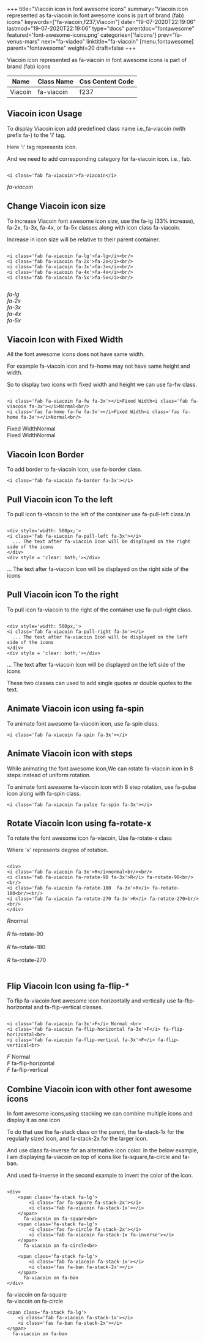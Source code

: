 +++
title="Viacoin icon in font awesome icons"
summary="Viacoin icon represented as fa-viacoin in font awesome icons is part of brand (fab) icons"
keywords=["fa-viacoin,f237,Viacoin"]
date="19-07-2020T22:19:06"
lastmod="19-07-2020T22:19:06"
type="docs"
parentdoc="fontawesome"
featured='font-awesome-icons.png'
categories=['faicons']
prev="fa-venus-mars"
next="fa-viadeo"
linktitle="fa-viacoin"
[menu.fontawesome]
parent="fontawesome"
weight=20
draft=false
+++


Viacoin icon represented as fa-viacoin in font awesome icons is part of brand (fab) icons

<div class='table-responsive'><table class='table'><thead><tr><th>Name</th><th>Class Name</th><th>Css Content Code</th></tr></thead><tbody><tr><td>Viacoin</td><td>fa-viacoin</td><td>f237</td></tr></tbody></table></div>



## Viacoin icon Usage

To display Viacoin icon add predefined class name i.e.,fa-viacoin (with prefix fa-) to the 'i' tag.

Here 'i' tag represents icon.

And we need to add corresponding category for fa-viacoin icon. i.e., fab.


```

<i class='fab fa-viacoin'>fa-viacoin</i>
```

<i class='fab fa-viacoin'>fa-viacoin</i>




## Change Viacoin icon size
To increase Viacoin font awesome icon size, use the fa-lg (33% increase), fa-2x, fa-3x, fa-4x, or fa-5x classes along with icon class fa-viacoin.

Increase in icon size will be relative to their parent container. 

```

<i class='fab fa-viacoin fa-lg'>fa-lg</i><br/>
<i class='fab fa-viacoin fa-2x'>fa-2x</i><br/>
<i class='fab fa-viacoin fa-3x'>fa-3x</i><br/>
<i class='fab fa-viacoin fa-4x'>fa-4x</i><br/>
<i class='fab fa-viacoin fa-5x'>fa-5x</i><br/>
            
```

<i class='fab fa-viacoin fa-lg'>fa-lg</i><br/>
<i class='fab fa-viacoin fa-2x'>fa-2x</i><br/>
<i class='fab fa-viacoin fa-3x'>fa-3x</i><br/>
<i class='fab fa-viacoin fa-4x'>fa-4x</i><br/>
<i class='fab fa-viacoin fa-5x'>fa-5x</i><br/>
            



## Viacoin Icon with Fixed Width 

All the font awesome icons does not have same width.

For example fa-viacoin icon and fa-home may not have same height and width.

So to display two icons with fixed width and height we can use fa-fw class.


```

<i class='fab fa-viacoin fa-fw fa-3x'></i>Fixed Width<i class='fab fa-viacoin fa-3x'></i>Normal<br/>
<i class='fas fa-home fa-fw fa-3x'></i>Fixed Width<i class='fas fa-home fa-3x'></i>Normal<br/>
```

<i class='fab fa-viacoin fa-fw fa-3x'></i>Fixed Width<i class='fab fa-viacoin fa-3x'></i>Normal<br/>
<i class='fas fa-home fa-fw fa-3x'></i>Fixed Width<i class='fas fa-home fa-3x'></i>Normal<br/>



## Viacoin Icon Border 

To add border to fa-viacoin icon, use fa-border class.


```
<i class='fab fa-viacoin fa-border fa-3x'></i>

```
<i class='fab fa-viacoin fa-border fa-3x'></i>





## Pull Viacoin icon To the left

To pull icon fa-viacoin to the left of the container use fa-pull-left class.\n

```

<div style='width: 500px;'>
<i class='fab fa-viacoin fa-pull-left fa-3x'></i>
  ... The text after fa-viacoin Icon will be displayed on the right side of the icons
</div>
<div style = 'clear: both;'></div>
```

<div style='width: 500px;'>
<i class='fab fa-viacoin fa-pull-left fa-3x'></i>
  ... The text after fa-viacoin Icon will be displayed on the right side of the icons
</div>
<div style = 'clear: both;'></div>




## Pull Viacoin icon To the right
To pull icon fa-viacoin to the right of the container use fa-pull-right class.

```

<div style='width: 500px;'>
<i class='fab fa-viacoin fa-pull-right fa-3x'></i>
  ... The text after fa-viacoin Icon will be displayed on the left side of the icons
</div>
<div style = 'clear: both;'></div>
```

<div style='width: 500px;'>
<i class='fab fa-viacoin fa-pull-right fa-3x'></i>
  ... The text after fa-viacoin Icon will be displayed on the left side of the icons
</div>
<div style = 'clear: both;'></div>

These two classes can used to add single quotes or double quotes to the text.


## Animate Viacoin icon using fa-spin
To animate font awesome fa-viacoin icon, use fa-spin class.

```
<i class='fab fa-viacoin fa-spin fa-3x'></i>
```
<i class='fab fa-viacoin fa-spin fa-3x'></i>




## Animate Viacoin icon with steps
While animating the font awesome icon,We can rotate fa-viacoin icon in 8 steps instead of uniform rotation.

To animate font awesome fa-viacoin icon with 8 step rotation, use fa-pulse icon along with fa-spin class.


```
<i class='fab fa-viacoin fa-pulse fa-spin fa-3x'></i>

```
<i class='fab fa-viacoin fa-pulse fa-spin fa-3x'></i>





## Rotate Viacoin Icon using fa-rotate-x
To rotate the font awesome icon fa-viacoin, Use fa-rotate-x class

Where 'x' represents degree of rotation.


```

<div>
<i class='fab fa-viacoin fa-3x'>R</i>normal<br/><br/>
<i class='fab fa-viacoin fa-rotate-90 fa-3x'>R</i> fa-rotate-90<br/><br/> 
<i class='fab fa-viacoin fa-rotate-180  fa-3x'>R</i> fa-rotate-180<br/><br/> 
<i class='fab fa-viacoin fa-rotate-270 fa-3x'>R</i> fa-rotate-270<br/><br/>
</div>
```

<div>
<i class='fab fa-viacoin fa-3x'>R</i>normal<br/><br/>
<i class='fab fa-viacoin fa-rotate-90 fa-3x'>R</i> fa-rotate-90<br/><br/> 
<i class='fab fa-viacoin fa-rotate-180  fa-3x'>R</i> fa-rotate-180<br/><br/> 
<i class='fab fa-viacoin fa-rotate-270 fa-3x'>R</i> fa-rotate-270<br/><br/>
</div>




## Flip Viacoin Icon using fa-flip-*
To flip fa-viacoin font awesome icon horizontally and vertically use fa-flip-horizontal and fa-flip-vertical classes. 

```

<i class='fab fa-viacoin fa-3x'>F</i> Normal <br>
<i class='fab fa-viacoin fa-flip-horizontal fa-3x'>F</i> fa-flip-horizontal<br>
<i class='fab fa-viacoin fa-flip-vertical fa-3x'>F</i> fa-flip-vertical<br>
```

<i class='fab fa-viacoin fa-3x'>F</i> Normal <br>
<i class='fab fa-viacoin fa-flip-horizontal fa-3x'>F</i> fa-flip-horizontal<br>
<i class='fab fa-viacoin fa-flip-vertical fa-3x'>F</i> fa-flip-vertical<br>




## Combine Viacoin icon with other font awesome icons
In font awesome icons,using stacking we can combine multiple icons and display it as one icon 

To do that use the fa-stack class on the parent, the fa-stack-1x for the regularly sized icon, and fa-stack-2x for the larger icon.

And use class fa-inverse for an alternative icon color. 
In the below example, I am displaying fa-viacoin on top of icons like fa-square,fa-circle and fa-ban.

And used fa-inverse in the second example to invert the color of the icon.

```

<div>
    <span class='fa-stack fa-lg'>
        <i class='far fa-square fa-stack-2x'></i>
        <i class='fab fa-viacoin fa-stack-1x'></i>
    </span>
      fa-viacoin on fa-square<br>
    <span class='fa-stack fa-lg'>
        <i class='fas fa-circle fa-stack-2x'></i>
        <i class='fab fa-viacoin fa-stack-1x fa-inverse'></i>
    </span>
      fa-viacoin on fa-circle<br>

    <span class='fa-stack fa-lg'>
        <i class='fab fa-viacoin fa-stack-1x'></i>
        <i class='fas fa-ban fa-stack-2x'></i>
    </span>
      fa-viacoin on fa-ban
</div>
```

<div>
    <span class='fa-stack fa-lg'>
        <i class='far fa-square fa-stack-2x'></i>
        <i class='fab fa-viacoin fa-stack-1x'></i>
    </span>
      fa-viacoin on fa-square<br>
    <span class='fa-stack fa-lg'>
        <i class='fas fa-circle fa-stack-2x'></i>
        <i class='fab fa-viacoin fa-stack-1x fa-inverse'></i>
    </span>
      fa-viacoin on fa-circle<br>

    <span class='fa-stack fa-lg'>
        <i class='fab fa-viacoin fa-stack-1x'></i>
        <i class='fas fa-ban fa-stack-2x'></i>
    </span>
      fa-viacoin on fa-ban
</div>






